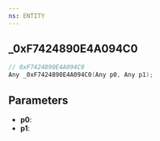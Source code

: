 ```yaml
---
ns: ENTITY
---
```

## _0xF7424890E4A094C0

```c
// 0xF7424890E4A094C0
Any _0xF7424890E4A094C0(Any p0, Any p1);
```

## Parameters
* **p0**:
* **p1**:
